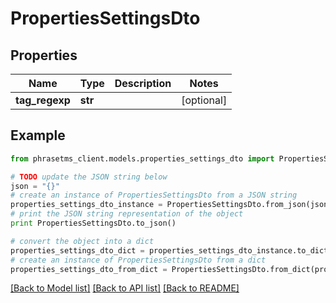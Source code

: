 # PropertiesSettingsDto

## Properties

| Name           | Type    | Description | Notes      |
| -------------- | ------- | ----------- | ---------- |
| **tag_regexp** | **str** |             | [optional] |

## Example

```python
from phrasetms_client.models.properties_settings_dto import PropertiesSettingsDto

# TODO update the JSON string below
json = "{}"
# create an instance of PropertiesSettingsDto from a JSON string
properties_settings_dto_instance = PropertiesSettingsDto.from_json(json)
# print the JSON string representation of the object
print PropertiesSettingsDto.to_json()

# convert the object into a dict
properties_settings_dto_dict = properties_settings_dto_instance.to_dict()
# create an instance of PropertiesSettingsDto from a dict
properties_settings_dto_from_dict = PropertiesSettingsDto.from_dict(properties_settings_dto_dict)
```

[[Back to Model list]](../README.md#documentation-for-models) [[Back to API list]](../README.md#documentation-for-api-endpoints) [[Back to README]](../README.md)
